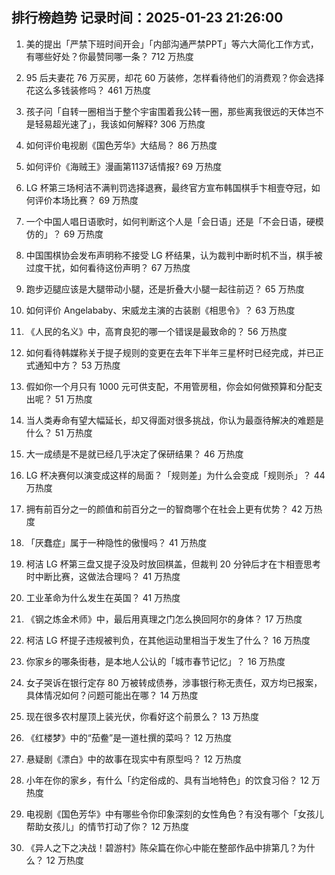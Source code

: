 
## 排行榜趋势 记录时间：2025-01-23 21:26:00
  
  1. 美的提出「严禁下班时间开会」「内部沟通严禁PPT」等六大简化工作方式，有哪些好处？你最赞同哪一条？ 712 万热度
    
  2. 95 后夫妻花 76 万买房，却花 60 万装修，怎样看待他们的消费观？你会选择花这么多钱装修吗？ 461 万热度
    
  3. 孩子问「自转一圈相当于整个宇宙围着我公转一圈，那些离我很远的天体岂不是轻易超光速了」，我该如何解释? 306 万热度
    
  4. 如何评价电视剧《国色芳华》大结局？ 86 万热度
    
  5. 如何评价《海贼王》漫画第1137话情报? 69 万热度
    
  6. LG 杯第三场柯洁不满判罚选择退赛，最终官方宣布韩国棋手卞相壹夺冠，如何评价本场比赛？ 69 万热度
    
  7. 一个中国人唱日语歌时，如何判断这个人是「会日语」还是「不会日语，硬模仿的」？ 69 万热度
    
  8. 中国围棋协会发布声明称不接受 LG 杯结果，认为裁判中断时机不当，棋手被过度干扰，如何看待这份声明？ 67 万热度
    
  9. 跑步迈腿应该是大腿带动小腿，还是折叠大小腿一起往前迈？ 65 万热度
    
  10. 如何评价 Angelababy、宋威龙主演的古装剧《相思令》？ 63 万热度
    
  11. 《人民的名义》中，高育良犯的哪一个错误是最致命的？ 56 万热度
    
  12. 如何看待韩媒称关于提子规则的变更在去年下半年三星杯时已经完成，并已正式通知中方？ 53 万热度
    
  13. 假如你一个月只有 1000 元可供支配，不用管房租，你会如何做预算和分配支出呢？ 51 万热度
    
  14. 当人类寿命有望大幅延长，却又得面对很多挑战，你认为最亟待解决的难题是什么？ 51 万热度
    
  15. 大一成绩是不是就已经几乎决定了保研结果？ 46 万热度
    
  16. LG 杯决赛何以演变成这样的局面？「规则差」为什么会变成「规则杀」？ 44 万热度
    
  17. 拥有前百分之一的颜值和前百分之一的智商哪个在社会上更有优势？ 42 万热度
    
  18. 「厌蠢症」属于一种隐性的傲慢吗？ 41 万热度
    
  19. 柯洁 LG 杯第三盘又提子没及时放回棋盖，但裁判 20 分钟后才在卞相壹思考时中断比赛，这做法合理吗？ 41 万热度
    
  20. 工业革命为什么发生在英国？ 41 万热度
    
  21. 《钢之炼金术师》中，最后用真理之门怎么换回阿尔的身体？ 17 万热度
    
  22. 柯洁 LG 杯提子违规被判负，在其他运动里相当于发生了什么？ 16 万热度
    
  23. 你家乡的哪条街巷，是本地人公认的「城市春节记忆」？ 16 万热度
    
  24. 女子哭诉在银行定存 80 万被转成债券，涉事银行称无责任，双方均已报案，具体情况如何？问题可能出在哪？ 14 万热度
    
  25. 现在很多农村屋顶上装光伏，你看好这个前景么？ 13 万热度
    
  26. 《红楼梦》中的“茄鲞”是一道杜撰的菜吗？ 12 万热度
    
  27. 悬疑剧《漂白》中的故事在现实中有原型吗？ 12 万热度
    
  28. 小年在你的家乡，有什么「约定俗成的、具有当地特色」的饮食习俗？ 12 万热度
    
  29. 电视剧《国色芳华》中有哪些令你印象深刻的女性角色？有没有哪个「女孩儿帮助女孩儿」的情节打动了你？ 12 万热度
    
  30. 《异人之下之决战！碧游村》陈朵篇在你心中能在整部作品中排第几？为什么？ 12 万热度
    